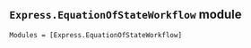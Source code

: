 ## `Express.EquationOfStateWorkflow` module

```@autodocs
Modules = [Express.EquationOfStateWorkflow]
```
